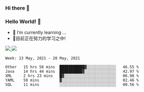 ### Hi there 👋
### Hello World! 🙌

- 🌱 I’m currently learning ...
- 📖目前正在努力的学习之中!

<a href="https://github.com/anuraghazra/github-readme-stats">
  <img src="https://github-readme-stats.vercel.app/api?username=keyboardWithDream&show_icons=true&repo=github-readme-stats" />
</a>
<a href="https://github.com/anuraghazra/convoychat">
  <img src="https://github-readme-stats.vercel.app/api/top-langs/?username=keyboardWithDream&layout=compact&repo=convoychat" />
</a>



<!--START_SECTION:waka-->
```text
Week: 13 May, 2021 - 20 May, 2021

Other   15 hrs 58 mins  ███████████▓░░░░░░░░░░░░░   46.55 % 
Java    14 hrs 44 mins  ██████████▓░░░░░░░░░░░░░░   42.97 % 
XML     2 hrs 23 mins   █▓░░░░░░░░░░░░░░░░░░░░░░░   06.98 % 
YAML    50 mins         ▓░░░░░░░░░░░░░░░░░░░░░░░░   02.46 % 
SQL     11 mins         ░░░░░░░░░░░░░░░░░░░░░░░░░   00.56 % 
```
<!--END_SECTION:waka-->

